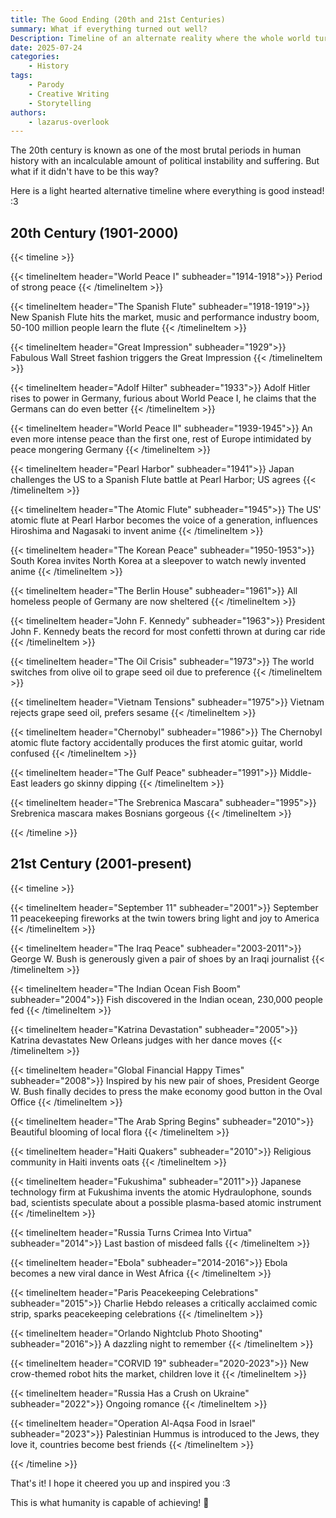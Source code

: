 ```yaml
---
title: The Good Ending (20th and 21st Centuries)
summary: What if everything turned out well?
Description: Timeline of an alternate reality where the whole world turned out to be amazing.
date: 2025-07-24
categories:
    - History
tags:
    - Parody
    - Creative Writing
    - Storytelling
authors:
    - lazarus-overlook
---
```


The 20th century is known as one of the most brutal periods in human history with an incalculable amount of political instability and suffering. But what if it didn't have to be this way?

Here is a light hearted alternative timeline where everything is good instead! :3

## 20th Century (1901-2000)

{{< timeline >}}

{{< timelineItem header="World Peace I" subheader="1914-1918">}}
Period of strong peace
{{< /timelineItem >}}

{{< timelineItem header="The Spanish Flute" subheader="1918-1919">}}
New Spanish Flute hits the market, music and performance industry boom, 50-100 million people learn the flute
{{< /timelineItem >}}

{{< timelineItem header="Great Impression" subheader="1929">}}
Fabulous Wall Street fashion triggers the Great Impression
{{< /timelineItem >}}

{{< timelineItem header="Adolf Hilter" subheader="1933">}}
Adolf Hitler rises to power in Germany, furious about World Peace I, he claims that the Germans can do even better
{{< /timelineItem >}}

{{< timelineItem header="World Peace II" subheader="1939-1945">}}
An even more intense peace than the first one, rest of Europe intimidated by peace mongering Germany
{{< /timelineItem >}}

{{< timelineItem header="Pearl Harbor" subheader="1941">}}
Japan challenges the US to a Spanish Flute battle at Pearl Harbor; US agrees
{{< /timelineItem >}}

{{< timelineItem header="The Atomic Flute" subheader="1945">}}
The US' atomic flute at Pearl Harbor becomes the voice of a generation, influences Hiroshima and Nagasaki to invent anime
{{< /timelineItem >}}

{{< timelineItem header="The Korean Peace" subheader="1950-1953">}}
South Korea invites North Korea at a sleepover to watch newly invented anime
{{< /timelineItem >}}

{{< timelineItem header="The Berlin House" subheader="1961">}}
All homeless people of Germany are now sheltered
{{< /timelineItem >}}

{{< timelineItem header="John F. Kennedy" subheader="1963">}}
President John F. Kennedy beats the record for most confetti thrown at during car ride
{{< /timelineItem >}}

{{< timelineItem header="The Oil Crisis" subheader="1973">}}
The world switches from olive oil to grape seed oil due to preference
{{< /timelineItem >}}

{{< timelineItem header="Vietnam Tensions" subheader="1975">}}
Vietnam rejects grape seed oil, prefers sesame
{{< /timelineItem >}}

{{< timelineItem header="Chernobyl" subheader="1986">}}
The Chernobyl atomic flute factory accidentally produces the first atomic guitar, world confused
{{< /timelineItem >}}

{{< timelineItem header="The Gulf Peace" subheader="1991">}}
Middle-East leaders go skinny dipping
{{< /timelineItem >}}

{{< timelineItem header="The Srebrenica Mascara" subheader="1995">}}
Srebrenica mascara makes Bosnians gorgeous
{{< /timelineItem >}}

{{< /timeline >}}

## 21st Century (2001-present)

{{< timeline >}}

{{< timelineItem header="September 11" subheader="2001">}}
September 11 peacekeeping fireworks at the twin towers bring light and joy to America
{{< /timelineItem >}}

{{< timelineItem header="The Iraq Peace" subheader="2003-2011">}}
George W. Bush is generously given a pair of shoes by an Iraqi journalist
{{< /timelineItem >}}

{{< timelineItem header="The Indian Ocean Fish Boom" subheader="2004">}}
Fish discovered in the Indian ocean, 230,000 people fed
{{< /timelineItem >}}

{{< timelineItem header="Katrina Devastation" subheader="2005">}}
Katrina devastates New Orleans judges with her dance moves
{{< /timelineItem >}}

{{< timelineItem header="Global Financial Happy Times" subheader="2008">}}
Inspired by his new pair of shoes, President George W. Bush finally decides to press the make economy good button in the Oval Office
{{< /timelineItem >}}

{{< timelineItem header="The Arab Spring Begins" subheader="2010">}}
Beautiful blooming of local flora
{{< /timelineItem >}}

{{< timelineItem header="Haiti Quakers" subheader="2010">}}
Religious community in Haiti invents oats
{{< /timelineItem >}}

{{< timelineItem header="Fukushima" subheader="2011">}}
Japanese technology firm at Fukushima invents the atomic Hydraulophone, sounds bad, scientists speculate about a possible plasma-based atomic instrument
{{< /timelineItem >}}

{{< timelineItem header="Russia Turns Crimea Into Virtua" subheader="2014">}}
Last bastion of misdeed falls
{{< /timelineItem >}}

{{< timelineItem header="Ebola" subheader="2014-2016">}}
Ebola becomes a new viral dance in West Africa
{{< /timelineItem >}}

{{< timelineItem header="Paris Peacekeeping Celebrations" subheader="2015">}}
Charlie Hebdo releases a critically acclaimed comic strip, sparks peacekeeping celebrations
{{< /timelineItem >}}

{{< timelineItem header="Orlando Nightclub Photo Shooting" subheader="2016">}}
A dazzling night to remember
{{< /timelineItem >}}

{{< timelineItem header="CORVID 19" subheader="2020-2023">}}
New crow-themed robot hits the market, children love it
{{< /timelineItem >}}

{{< timelineItem header="Russia Has a Crush on Ukraine" subheader="2022">}}
Ongoing romance
{{< /timelineItem >}}

{{< timelineItem header="Operation Al-Aqsa Food in Israel" subheader="2023">}}
Palestinian Hummus is introduced to the Jews, they love it, countries become best friends
{{< /timelineItem >}}

{{< /timeline >}}

That's it! I hope it cheered you up and inspired you :3

This is what humanity is capable of achieving! 💖
